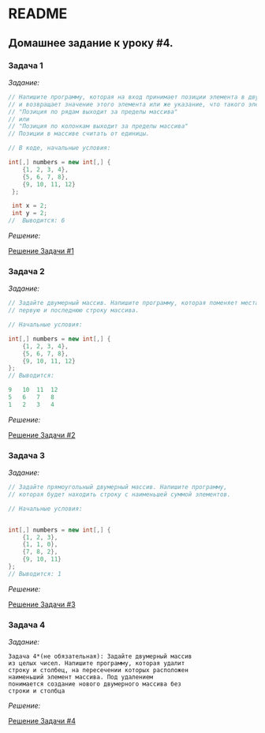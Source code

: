 # README
## Домашнее задание к уроку #4.
### Задача 1

*Задание:*
```cs
// Напишите программу, которая на вход принимает позиции элемента в двумерном массиве, 
// и возвращает значение этого элемента или же указание, что такого элемента нет: 
// "Позиция по рядам выходит за пределы массива"
// или
// "Позиция по колонкам выходит за пределы массива"
// Позиции в массиве считать от единицы.

// В коде, начальные условия:

int[,] numbers = new int[,] {
    {1, 2, 3, 4},
    {5, 6, 7, 8},
    {9, 10, 11, 12}
 };

 int x = 2;
 int y = 2;
//  Выводится: 6
```

*Решение:*

[Решение Задачи #1](/Task1/Program.cs)

### Задача 2

*Задание:*
```cs
// Задайте двумерный массив. Напишите программу, которая поменяет местами 
// первую и последнюю строку массива.

// Начальные условия:

int[,] numbers = new int[,] {
    {1, 2, 3, 4},
    {5, 6, 7, 8},
    {9, 10, 11, 12}
}; 
// Выводится:

9   10  11  12
5   6   7   8
1   2   3   4
```

*Решение:*

[Решение Задачи #2](/Task2/Program.cs)

### Задача 3

*Задание:*
```cs
// Задайте прямоугольный двумерный массив. Напишите программу, 
// которая будет находить строку с наименьшей суммой элементов.

// Начальные условия:


int[,] numbers = new int[,] {
    {1, 2, 3},
    {1, 1, 0},
    {7, 8, 2},
    {9, 10, 11}
};
// Выводится: 1

```

*Решение:*

[Решение Задачи #3](/Task3/Program.cs)

### Задача 4

*Задание:*
```
Задача 4*(не обязательная): Задайте двумерный массив
из целых чисел. Напишите программу, которая удалит
строку и столбец, на пересечении которых расположен
наименьший элемент массива. Под удалением
понимается создание нового двумерного массива без
строки и столбца
```

*Решение:*

[Решение Задачи #4](/Task4/Program.cs)